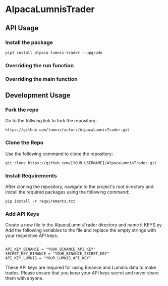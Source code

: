 # AlpacaLumnisTrader


## API Usage 

### Install the package 
```
pip3 install alpaca-lumnis-trader --upgrade
```

### Overriding the run function

### Overriding the main function

## Development Usage

### Fork the repo
Go to the follwing link to fork the repository:

``` 
https://github.com/lumnisfactors/AlpacaLumnisTrader.git 
```

### Clone the Repo

Use the following command to clone the repository:

```
git clone https://github.com/[YOUR_USERNAME]/AlpacaLumnisTrader.git
```

### Install Requirements

After cloning the repository, navigate to the project's root directory and install the required packages using the following command:

```
pip install -r requirements.txt
```

### Add API Keys

Create a new file in the AlpacaLumnisTrader directory and name it KEYS.py. Add the following variables to the file and replace the empty strings with your respective API keys:

```

API_KEY_BINANCE = "YOUR_BINANCE_API_KEY"
SECRET_KEY_BINANCE = "YOUR_BINANCE_SECRET_KEY"
API_KEY_LUMNIS = "YOUR_LUMNIS_API_KEY"
```

These API keys are required for using Binance and Luminis data to make trades. Please ensure that you keep your API keys secret and never share them with anyone.
